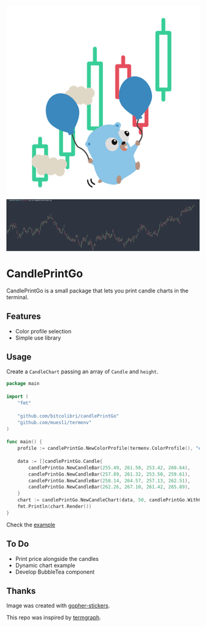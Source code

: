 <div align="center">
    <img src="docs/candleChartGo.png" />
    <img src="docs/Screenshot.png" />
</div>

# CandlePrintGo

CandlePrintGo is a small package that lets you print candle charts in the terminal.

## Features
 * Color profile selection
 * Simple use library

## Usage

Create a `CandleChart` passing an array of `Candle` and `height`.

```go
package main

import (
	"fmt"
	
	"github.com/bitcolibri/candlePrintGo"
	"github.com/muesli/termenv"
)

func main() {
	profile := candlePrintGo.NewColorProfile(termenv.ColorProfile(), "#A8CC8C", "#E88388")
	
	data := []candlePrintGo.Candle{
		candlePrintGo.NewCandleBar(255.49, 261.50, 253.42, 260.64),
		candlePrintGo.NewCandleBar(257.89, 261.32, 253.50, 259.61),
		candlePrintGo.NewCandleBar(258.14, 264.57, 257.13, 262.51),
		candlePrintGo.NewCandleBar(262.26, 267.10, 261.42, 265.89),
	}
	chart := candlePrintGo.NewCandleChart(data, 50, candlePrintGo.WithColorProfile(profile))
	fmt.Println(chart.Render())
}
```

Check the [example](examples/static/main.go)

## To Do
* Print price alongside the candles
* Dynamic chart example
* Develop BubbleTea component

## Thanks
Image was created with [gopher-stickers](https://github.com/tenntenn/gopher-stickers).

This repo was inspired by [termgraph](https://github.com/sgeisler/termgraph).